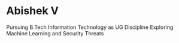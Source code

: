 # Abishek V
Pursuing B.Tech Information Technology as UG Discipline
Exploring Machine Learning and Security Threats

